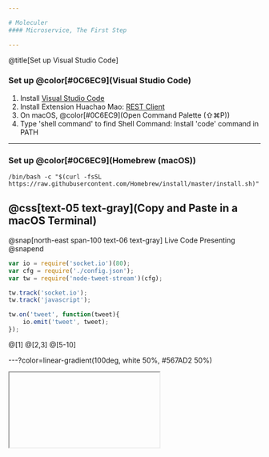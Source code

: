```yaml
---

# Moleculer
#### Microservice, The First Step

---
```

@title[Set up Visual Studio Code]

### Set up @color[#0C6EC9](Visual Studio Code)

1. Install [Visual Studio Code](https://code.visualstudio.com/download)
2. Install Extension Huachao Mao: [REST Client](https://marketplace.visualstudio.com/items?itemName=humao.rest-client)
3. On macOS, @color[#0C6EC9](Open Command Palette &#40;⇧⌘P&#41;)
4. Type 'shell command' to find
        Shell Command: Install 'code' command in PATH
---

### Set up @color[#0C6EC9](Homebrew &#40;macOS&#41;)

```
/bin/bash -c "$(curl -fsSL https://raw.githubusercontent.com/Homebrew/install/master/install.sh)"
```
@css[text-05 text-gray](Copy and Paste in a macOS Terminal)
---

@snap[north-east span-100 text-06 text-gray]
Live Code Presenting
@snapend

```js
var io = require('socket.io')(80);
var cfg = require('./config.json');
var tw = require('node-tweet-stream')(cfg);

tw.track('socket.io');
tw.track('javascript');

tw.on('tweet', function(tweet){
    io.emit('tweet', tweet);
});
```

@[1]
@[2,3]
@[5-10]

---?color=linear-gradient(100deg, white 50%, #567AD2 50%)

<iframe class="stretch" data-src="https://codesandbox.io/s/github/moleculerjs/sandbox-moleculer-api-routing/tree/master/?fontsize=14"></iframe>